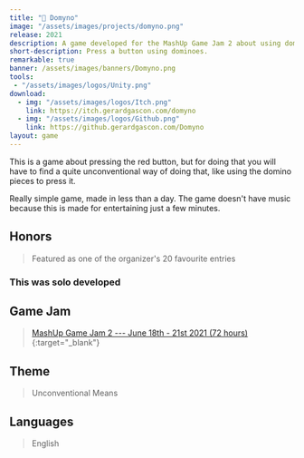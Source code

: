 ```yaml
---
title: "🔴 Domyno"
image: "/assets/images/projects/domyno.png"
release: 2021
description: A game developed for the MashUp Game Jam 2 about using dominoes to press a button.
short-description: Press a button using dominoes.
remarkable: true
banner: /assets/images/banners/Domyno.png
tools:
 - "/assets/images/logos/Unity.png"
download:
  - img: "/assets/images/logos/Itch.png"
    link: https://itch.gerardgascon.com/domyno
  - img: "/assets/images/logos/Github.png"
    link: https://github.gerardgascon.com/Domyno
layout: game
---
```


This is a game about pressing the red button, but for doing that you will have to find a quite unconventional way of doing that, like using the domino pieces to press it.

Really simple game, made in less than a day. The game doesn't have music because this is made for entertaining just a few minutes.

## Honors

> Featured as one of the organizer's 20 favourite entries

### This was solo developed

## Game Jam

> [MashUp Game Jam 2 --- June 18th - 21st 2021 (72 hours)](https://itch.io/jam/mashup-game-jam-2/){:target="_blank"}

## Theme

> Unconventional Means

## Languages

> English
